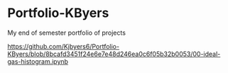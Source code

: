 # Portfolio-KByers
My end of semester portfolio of projects

https://github.com/Kjbyers6/Portfolio-KByers/blob/8bcafd3451f24e6e7e48d246ea0c6f05b32b0053/00-ideal-gas-histogram.ipynb

